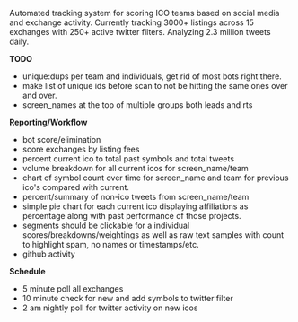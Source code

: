 Automated tracking system for scoring ICO teams based on social media and exchange activity.
Currently tracking 3000+ listings across 15 exchanges with 250+ active twitter filters. Analyzing 2.3 million tweets daily.

**TODO**

* unique:dups per team and individuals, get rid of most bots right there.
* make list of unique ids before scan to not be hitting the same ones over and over.
* screen_names at the top of multiple groups both leads and rts

**Reporting/Workflow**

* bot score/elimination
* score exchanges by listing fees
* percent current ico to total past symbols and total tweets
* volume breakdown for all current icos for screen_name/team 
* chart of symbol count over time for screen_name and team for previous ico's compared with current.
* percent/summary of non-ico tweets from screen_name/team
* simple pie chart for each current ico displaying affiliations as percentage along with past performance of those projects.
* segments should be clickable for a individual scores/breakdowns/weightings as well as raw text samples with count to highlight spam, no names or timestamps/etc.
* github activity


**Schedule**

* 5 minute poll all exchanges
* 10 minute check for new and add symbols to twitter filter
* 2 am nightly poll for twitter activity on new icos
